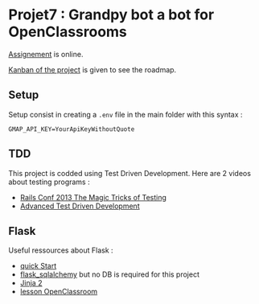 # Projet7 : Grandpy bot a bot for OpenClassrooms
[Assignement](https://openclassrooms.com/fr/projects/158/assignment) is online.

[Kanban of the project](https://github.com/finevine/Projet7/projects/3) is given to see the roadmap.

## Setup
Setup consist in creating a `.env` file in the main folder with this syntax :
```
GMAP_API_KEY=YourApiKeyWithoutQuote
```

## TDD
This project is codded using Test Driven Development. Here are 2 videos about testing programs :
- [Rails Conf 2013 The Magic Tricks of Testing](https://youtu.be/URSWYvyc42M)
- [Advanced Test Driven Development](https://vimeo.com/97516288)

## Flask
Useful ressources about Flask :
- [quick Start](http://flask.palletsprojects.com/en/1.1.x/quickstart/#url-building)
- [flask_sqlalchemy](https://flask-sqlalchemy.palletsprojects.com/en/2.x/) but no DB is required for this project
- [Jinja 2](https://jinja.palletsprojects.com/en/2.10.x/templates/)
- [lesson OpenClassroom](https://openclassrooms.com/fr/courses/4425066-concevez-un-site-avec-flask)
